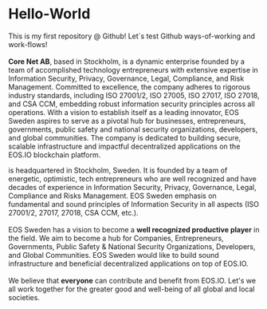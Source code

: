 # Hello-World
This is my first repository @ Github! Let´s test Github ways-of-working and work-flows!
<br/><br/>**Core Net AB**, based in Stockholm, is a dynamic enterprise founded by a team of accomplished technology entrepreneurs with extensive expertise in Information Security, Privacy, Governance, Legal, Compliance, and Risk Management. Committed to excellence, the company adheres to rigorous industry standards, including ISO 27001/2, ISO 27005, ISO 27017, ISO 27018, and CSA CCM, embedding robust information security principles across all operations.
With a vision to establish itself as a leading innovator, EOS Sweden aspires to serve as a pivotal hub for businesses, entrepreneurs, governments, public safety and national security organizations, developers, and global communities. The company is dedicated to building secure, scalable infrastructure and impactful decentralized applications on the EOS.IO blockchain platform.




is headquartered in Stockholm, Sweden. It is founded by a team of energetic, optimistic, tech entrepreneurs who are well recognized and have decades of experience in Information Security, Privacy, Governance, Legal, Compliance and Risks Management. EOS Sweden emphasis on fundamental and sound principles of Information Security in all aspects (ISO 27001/2, 27017, 27018, CSA CCM, etc.).
<br/><br/>EOS Sweden has a vision to become a **well recognized productive player** in the field. We aim to become a hub for Companies, Entrepreneurs, Governments, Public Safety & National Security Organizations, Developers, and Global Communities. EOS Sweden would like to build sound infrastructure and beneficial decentralized applications on top of EOS.IO.
<br/><br/>We believe that **everyone** can contribute and benefit from EOS.IO. Let's we all work together for the greater good and well-being of all global and local societies.
